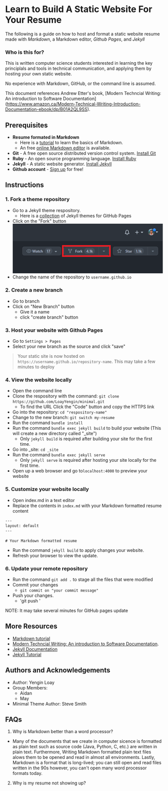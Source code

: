 # Learn to Build A Static Website For Your Resume

The following is a guide on how to host and format a static website resume made with *Markdown*, a Markdown editor, 
*Github Pages*, and *Jekyll*

### Who is this for?

This is written computer science students interested in learning the key principlals and tools in technical 
communication, and applying them by hosting your own static website.

No experience with Markdown, GitHub, or the command line is assumed.

This document references Andrew Etter's book, [Modern Techncial Writing: An introduction to Software Documentation]
(https://www.amazon.ca/Modern-Technical-Writing-Introduction-Documentation-ebook/dp/B01A2QL9SS).

## Prerequisites

- **Resume formated in Markdown**
  - Here is a [tutorial](https://www.markdowntutorial.com/) to learn the basics of Markdown.
  - An free [online Markdown editor](https://dillinger.io/) is available. 
- **Git** - A free open source distributed version control system. [Install Git](https://git-scm.com/book/en/v2/Getting-Started-Installing-Git)
- **Ruby** - An open source programming language. [Install Ruby](https://jekyllrb.com/docs/installation/)
- **Jekyll** - A static website generator. [Install Jekyll](https://jekyllrb.com/docs/installation/)
- **Github account** - [Sign up](https://github.com/join) for free!

## Instructions

### 1. Fork a theme repository
- Go to a Jekyll theme respository.
  - Here is a [collection](https://github.com/pages-themes) of Jekyll themes for GitHub Pages
- Click on the "Fork" button   
![fork-repo](readme-assets/fork-repo.png)
- Change the name of the repository to `username.github.io`

### 2. Create a new branch
- Go to branch
- Click on "New Branch" button
  - Give it a name
  - click "create branch" button

### 3. Host your website with Github Pages
- Go to `Settings > Pages`
- Select your new branch as the source and click "save"
>Your static site is now hosted on `https://username.github.io/repository-name`. This may take a few minutes to deploy

### 4. View the website locally
- Open the command line 
- Clone the respository with the command: `git clone https://github.com/LoayYengin/minimal.git`
  - To find the URL Click the "Code" button and copy the HTTPS link
- Go into the repository: `cd "respository-name"`
- Change to the new branch: `git switch my-resume`
- Run the command `bundle install`
- Run the command `bundle exec jekyll build` to build your website (This will create a new directory 
  called "_site")
  - Only `jekyll build` is required after building your site for the first time.
- Go into _site: `cd _site`
- Run the command `bundle exec jekyll serve` 
  - Only `jekyll serve` is required after hosting your site locally for the first time.
- Open up a web browser and go to`localhost:4000` to preview your website

### 5. Customize your website locally
- Open index.md in a text editor
- Replace the contents in `index.md` with your Markdown formatted resume content 
```text
---
layout: default
---

# Your Markdown formatted resume
```  
- Run the command `jekyll build` to apply changes your website.
- Refresh your browser to view the update.

### 6. Update your remote repository
- Run the command `git add .` to stage all the files that were modified
- Commit your changes
  - `git commit on "your commit message"`
- Push your changes.
  - 'git push '
  
NOTE: It may take several minutes for GitHub pages update

## More Resources
- [Markdown tutorial](https://www.markdowntutorial.com/)
- [Modern Techncial Writing: An introduction to Software Documentation](https://www.amazon.ca/Modern-Technical-Writing-Introduction-Documentation-ebook/dp/B01A2QL9SS).
- [Jekyll Documentation](https://jekyllrb.com/docs/)
- [Jekyll Tutorial](https://www.mikedane.com/static-site-generators/jekyll/)

## Authors and Acknowledgements

- Author: Yengin Loay
- Group Members: 
  - Aidan
  - May
- Minimal Theme Author: Steve Smith

## FAQs

1. Why is Markdown better than a word processor?
- Many of the documents that we create in computer sicence is formatted as plain text such as source code (Java, 
  Python, C, etc.) are written in plain text. Furthermore, Writing Markdown formatted plain text files alows them to be opened 
  and read in almost all environments. Lastly, Markdown is a format that is long-lived; you can still open 
  and read files written in the 90s however, you can't open many word processor formats today. 
2. Why is my resume not showing up?
